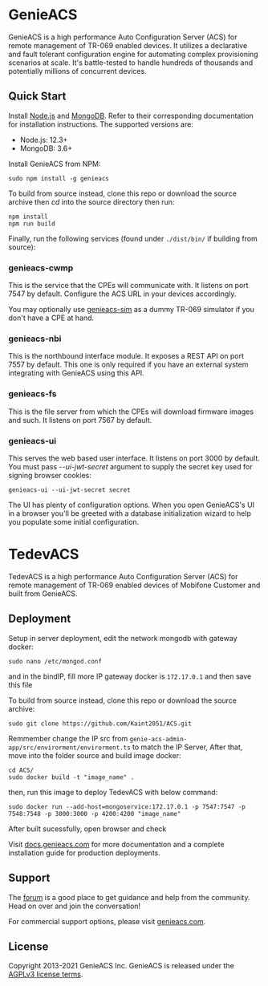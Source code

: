 # GenieACS

GenieACS is a high performance Auto Configuration Server (ACS) for remote
management of TR-069 enabled devices. It utilizes a declarative and fault
tolerant configuration engine for automating complex provisioning scenarios at
scale. It's battle-tested to handle hundreds of thousands and potentially
millions of concurrent devices.

## Quick Start

Install [Node.js](http://nodejs.org/) and [MongoDB](http://www.mongodb.org/).
Refer to their corresponding documentation for installation instructions. The
supported versions are:

- Node.js: 12.3+
- MongoDB: 3.6+

Install GenieACS from NPM:

    sudo npm install -g genieacs

To build from source instead, clone this repo or download the source archive
then _cd_ into the source directory then run:

    npm install
    npm run build

Finally, run the following services (found under `./dist/bin/` if building from
source):

### genieacs-cwmp

This is the service that the CPEs will communicate with. It listens on port 7547
by default. Configure the ACS URL in your devices accordingly.

You may optionally use [genieacs-sim](https://github.com/genieacs/genieacs-sim)
as a dummy TR-069 simulator if you don't have a CPE at hand.

### genieacs-nbi

This is the northbound interface module. It exposes a REST API on port 7557 by
default. This one is only required if you have an external system integrating
with GenieACS using this API.

### genieacs-fs

This is the file server from which the CPEs will download firmware images and
such. It listens on port 7567 by default.

### genieacs-ui

This serves the web based user interface. It listens on port 3000 by default.
You must pass _--ui-jwt-secret_ argument to supply the secret key used for
signing browser cookies:

    genieacs-ui --ui-jwt-secret secret

The UI has plenty of configuration options. When you open GenieACS's UI in a
browser you'll be greeted with a database initialization wizard to help you
populate some initial configuration.

# TedevACS

TedevACS is a high performance Auto Configuration Server (ACS) for remote
management of TR-069 enabled devices of Mobifone Customer and built from GenieACS.

## Deployment
Setup in server deployment, edit the network mongodb with gateway docker:

    sudo nano /etc/mongod.conf
    
and in the bindIP, fill more IP gateway docker is `172.17.0.1` and then save this file

To build from source instead, clone this repo or download the source archive:

    sudo git clone https://github.com/Kaint2051/ACS.git

Remmember change the IP src from `genie-acs-admin-app/src/envirorment/envirorment.ts` to match the IP Server, 
After that, move into the folder source and build image docker:

    cd ACS/
    sudo docker build -t "image_name" .

then, run this image to deploy TedevACS with below command:

    sudo docker run --add-host=mongoservice:172.17.0.1 -p 7547:7547 -p 7548:7548 -p 3000:3000 -p 4200:4200 "image_name"
After built sucessfully, open browser and check 

Visit [docs.genieacs.com](https://docs.genieacs.com) for more documentation and
a complete installation guide for production deployments.

## Support

The [forum](https://forum.genieacs.com) is a good place to get guidance and help
from the community. Head on over and join the conversation!

For commercial support options, please visit
[genieacs.com](https://genieacs.com/support/).

## License

Copyright 2013-2021 GenieACS Inc. GenieACS is released under the
[AGPLv3 license terms](https://raw.githubusercontent.com/genieacs/genieacs/master/LICENSE).
